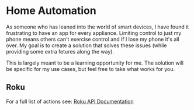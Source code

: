 # Home Automation

As someone who has leaned into the world of smart devices, I have found it frustrating to have an app for every appliance. Limiting control to just my phone means others can't exercise control and if I lose my phone it's all over. My goal is to create a solution that solves these issues (while providing some extra fetures along the way).

This is largely meant to be a learning opportunity for me. The solution will be specific for my use cases, but feel free to take what works for you.


## Roku
For a full list of actions see:
[Roku API Documentation](https://developer.roku.com/docs/developer-program/debugging/external-control-api.md)